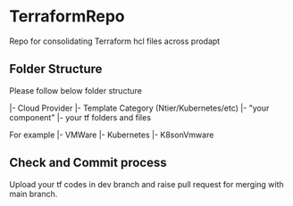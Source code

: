 # TerraformRepo

Repo for consolidating Terraform hcl files across prodapt

## Folder Structure

Please follow below folder structure

|- Cloud Provider
   |- Template Category (Ntier/Kubernetes/etc)
      |- "your component"
         |- your tf folders and files

For example
|- VMWare
   |- Kubernetes
      |- K8sonVmware

## Check and Commit process

Upload your tf codes in dev branch and raise pull request for merging with main branch. 